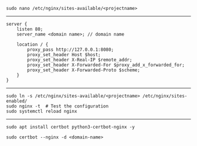 ```
sudo nano /etc/nginx/sites-available/<projectname>
```
---------------------------------------------------
```
server {
    listen 80;
    server_name <domain name>; // domain name

    location / {
        proxy_pass http://127.0.0.1:8080;
        proxy_set_header Host $host;
        proxy_set_header X-Real-IP $remote_addr;
        proxy_set_header X-Forwarded-For $proxy_add_x_forwarded_for;
        proxy_set_header X-Forwarded-Proto $scheme;
    }
}
```
------------------------------------------------
```
sudo ln -s /etc/nginx/sites-available/<projectname> /etc/nginx/sites-enabled/
sudo nginx -t  # Test the configuration
sudo systemctl reload nginx
```


------------------------------------------
```
sudo apt install certbot python3-certbot-nginx -y

sudo certbot --nginx -d <domain-name>
```


